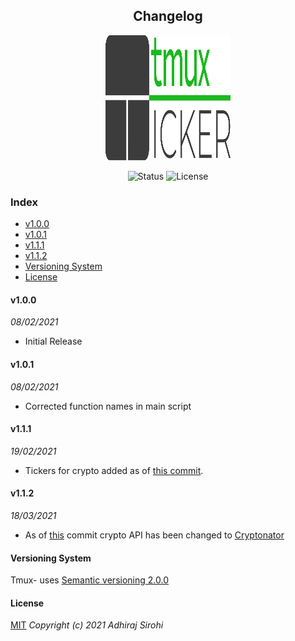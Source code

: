 <h2 align="center"> Changelog</h3>
<p align="center"><img src="https://raw.githubusercontent.com/Brutuski/tmux-ticker/188354ed393f5d4ef2dea5dd665195bf0a591879/logo.svg" width="200" height="200"><p>
<p align="center">
        <img alt="Status" src="https://img.shields.io/badge/Maintained-Yes-44B273.svg">
        <img alt="License" src="https://img.shields.io/badge/LICENSE-MIT-1D918B.svg">
</p>

### Index
* [v1.0.0](#v1.0.0)
* [v1.0.1](#v1.0.1)
* [v1.1.1](#v1.1.1)
* [v1.1.2](#v1.1.2)
* [Versioning System](#versioning-system)
* [License](#license)

#### v1.0.0
_08/02/2021_
- Initial Release 

#### v1.0.1
_08/02/2021_
- Corrected function names in main script

#### v1.1.1
_19/02/2021_
- Tickers for crypto added as of [this commit](https://github.com/Brutuski/tmux-ticker/commit/a571e0535e2662c6b6c902340f2f5434da4a26d8).

#### v1.1.2
_18/03/2021_
- As of [this](https://github.com/Brutuski/tmux-ticker/commit/8cf0fc64ed7458c4bc6ffc18a099019e9dbf6871) commit  crypto API has been changed to [Cryptonator](https://www.cryptonator.com/)

#### Versioning System
Tmux- uses [Semantic versioning 2.0.0](https://semver.org)

#### License
[MIT](https://github.com/Brutuski/tmux-ticker/blob/main/LICENSE)
_Copyright (c) 2021 Adhiraj Sirohi_
